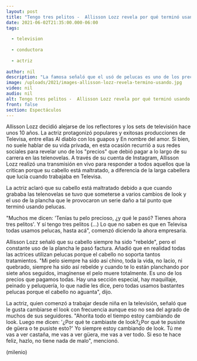 ```yaml
---
layout: post
title: "Tengo tres pelitos -  Allisson Lozz revela por qué terminó usando pelucas en Televisa"
date: 2021-06-02T21:35:00.000-06:00
tags:
  
  - television
  
  - conductora
  
  - actriz
  
author: nil
description: "La famosa señaló que el usó de pelucas es uno de los precios que pagan todas las actrices de Televisa. "
image: /uploads/2021/images-allisson-lozz-revela-termino-usando.jpg
video: nil
audio: nil
alt: Tengo tres pelitos -  Allisson Lozz revela por qué terminó usando pelucas en Televisa
front: false
section: Espectáculos
---
```


Allisson Lozz decidió alejarse de los reflectores y los sets de televisión hace unos 10 años. La actriz protagonizó populares y exitosas producciones de Televisa, entre ellas Al diablo con los guapos y En nombre del amor. Si bien, no suele hablar de su vida privada, en esta ocasión recurrió a sus redes sociales para revelar uno de los "precios" que debió pagar a lo largo de su carrera en las telenovelas. 
A través de su cuenta de Instagram, Allisson Lozz realizó una transmisión en vivo para responder a todos aquellos que la critican porque su cabello está maltratado, a diferencia de la larga cabellera que lucía cuando trabajaba en Televisa.  

La actriz aclaró que su cabello está maltratado debido a que cuando grababa las telenovelas se tuvo que someterse a varios cambios de look y el uso de la plancha que le provocaron un serie daño a tal punto que terminó usando pelucas. 

"Muchos me dicen: 'Tenías tu pelo precioso, ¿y qué le pasó? Tienes ahora tres pelitos'. Y sí tengo tres pelitos (...) Lo que no saben es que en Televisa todas usamos pelucas, hasta acá", comenzó diciendo la ahora empresaria.  

Allisson Lozz señaló que su cabello siempre ha sido "rebelde", pero el constante uso de la plancha le pasó factura. Añadió que en realidad todas las actrices utilizan pelucas porque el cabello no soporta tantos tratamientos. 
"Mi pelo siempre ha sido así chino, toda la vida, no lacio, ni quebrado, siempre ha sido así rebelde y cuando te lo están planchando por siete años seguidos, imagínense el pelo muere totalmente. Es uno de los precios que pagamos todas. Hay una sección especial, hay maquillaje, peinado y peluquería, lo que nadie les dice, pero todas usamos bastantes pelucas porque el cabello no aguanta", dijo.  

La actriz, quien comenzó a trabajar desde niña en la televisión, señaló que le gusta cambiarse el look con frecuencia aunque eso no sea del agrado de muchos de sus seguidores.  "Ahorita todo el tiempo estoy cambiando de look. Luego me dicen: '¿Por qué te cambiaste de look?¿Por qué te pusiste de güera o te pusiste esto?' Yo siempre estoy cambiando de look. Tú me vas a ver castaña, me vas a ver güera, me vas a ver todo. Si eso te hace feliz, hazlo, no tiene nada de malo", mencionó. 

(milenio)